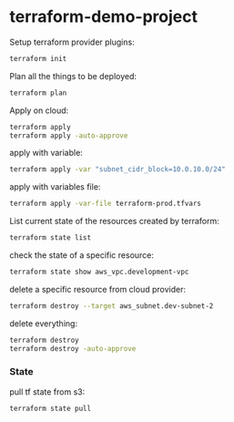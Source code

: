 # terraform-demo-project

Setup terraform provider plugins:
```bash
terraform init
```

Plan all the things to be deployed:
```bash
terraform plan
```

Apply on cloud:
```bash
terraform apply
terraform apply -auto-approve
```

apply with variable:
```bash
terraform apply -var "subnet_cidr_block=10.0.10.0/24"
```

apply with variables file:
```bash
terraform apply -var-file terraform-prod.tfvars
```

List current state of the resources created by terraform:
```bash
terraform state list
```

check the state of a specific resource:
```bash
terraform state show aws_vpc.development-vpc
```

delete a specific resource from cloud provider: 
```bash
terraform destroy --target aws_subnet.dev-subnet-2
```

delete everything:
```bash
terraform destroy
terraform destroy -auto-approve
```

### State

pull tf state from s3:
```bash
terraform state pull
```

